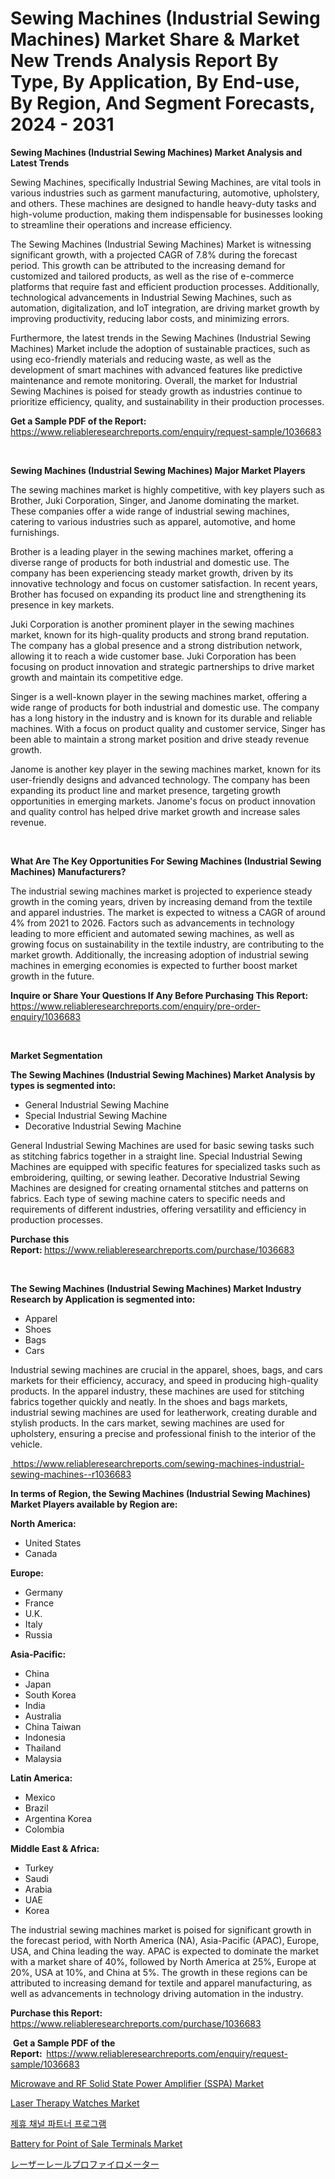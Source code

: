 <p><h1>Sewing Machines (Industrial Sewing Machines) Market Share & Market New Trends Analysis Report By Type, By Application, By End-use, By Region, And Segment Forecasts, 2024 - 2031</h1></p><p><strong>Sewing Machines (Industrial Sewing Machines) Market Analysis and Latest Trends</strong></p>
<p><p>Sewing Machines, specifically Industrial Sewing Machines, are vital tools in various industries such as garment manufacturing, automotive, upholstery, and others. These machines are designed to handle heavy-duty tasks and high-volume production, making them indispensable for businesses looking to streamline their operations and increase efficiency.</p><p>The Sewing Machines (Industrial Sewing Machines) Market is witnessing significant growth, with a projected CAGR of 7.8% during the forecast period. This growth can be attributed to the increasing demand for customized and tailored products, as well as the rise of e-commerce platforms that require fast and efficient production processes. Additionally, technological advancements in Industrial Sewing Machines, such as automation, digitalization, and IoT integration, are driving market growth by improving productivity, reducing labor costs, and minimizing errors.</p><p>Furthermore, the latest trends in the Sewing Machines (Industrial Sewing Machines) Market include the adoption of sustainable practices, such as using eco-friendly materials and reducing waste, as well as the development of smart machines with advanced features like predictive maintenance and remote monitoring. Overall, the market for Industrial Sewing Machines is poised for steady growth as industries continue to prioritize efficiency, quality, and sustainability in their production processes.</p></p>
<p><strong>Get a Sample PDF of the Report:&nbsp;</strong> <a href="https://www.reliableresearchreports.com/enquiry/request-sample/1036683">https://www.reliableresearchreports.com/enquiry/request-sample/1036683</a></p>
<p>&nbsp;</p>
<p><strong>Sewing Machines (Industrial Sewing Machines) Major Market Players</strong></p>
<p><p>The sewing machines market is highly competitive, with key players such as Brother, Juki Corporation, Singer, and Janome dominating the market. These companies offer a wide range of industrial sewing machines, catering to various industries such as apparel, automotive, and home furnishings.</p><p>Brother is a leading player in the sewing machines market, offering a diverse range of products for both industrial and domestic use. The company has been experiencing steady market growth, driven by its innovative technology and focus on customer satisfaction. In recent years, Brother has focused on expanding its product line and strengthening its presence in key markets.</p><p>Juki Corporation is another prominent player in the sewing machines market, known for its high-quality products and strong brand reputation. The company has a global presence and a strong distribution network, allowing it to reach a wide customer base. Juki Corporation has been focusing on product innovation and strategic partnerships to drive market growth and maintain its competitive edge.</p><p>Singer is a well-known player in the sewing machines market, offering a wide range of products for both industrial and domestic use. The company has a long history in the industry and is known for its durable and reliable machines. With a focus on product quality and customer service, Singer has been able to maintain a strong market position and drive steady revenue growth.</p><p>Janome is another key player in the sewing machines market, known for its user-friendly designs and advanced technology. The company has been expanding its product line and market presence, targeting growth opportunities in emerging markets. Janome's focus on product innovation and quality control has helped drive market growth and increase sales revenue.</p></p>
<p>&nbsp;</p>
<p><strong>What Are The Key Opportunities For Sewing Machines (Industrial Sewing Machines) Manufacturers?</strong></p>
<p><p>The industrial sewing machines market is projected to experience steady growth in the coming years, driven by increasing demand from the textile and apparel industries. The market is expected to witness a CAGR of around 4% from 2021 to 2026. Factors such as advancements in technology leading to more efficient and automated sewing machines, as well as growing focus on sustainability in the textile industry, are contributing to the market growth. Additionally, the increasing adoption of industrial sewing machines in emerging economies is expected to further boost market growth in the future.</p></p>
<p><strong>Inquire or Share Your Questions If Any Before Purchasing This Report:</strong> <a href="https://www.reliableresearchreports.com/enquiry/pre-order-enquiry/1036683">https://www.reliableresearchreports.com/enquiry/pre-order-enquiry/1036683</a></p>
<p>&nbsp;</p>
<p><strong>Market Segmentation</strong></p>
<p><strong>The Sewing Machines (Industrial Sewing Machines) Market Analysis by types is segmented into:</strong></p>
<p><ul><li>General Industrial Sewing Machine</li><li>Special Industrial Sewing Machine</li><li>Decorative Industrial Sewing Machine</li></ul></p>
<p><p>General Industrial Sewing Machines are used for basic sewing tasks such as stitching fabrics together in a straight line. Special Industrial Sewing Machines are equipped with specific features for specialized tasks such as embroidering, quilting, or sewing leather. Decorative Industrial Sewing Machines are designed for creating ornamental stitches and patterns on fabrics. Each type of sewing machine caters to specific needs and requirements of different industries, offering versatility and efficiency in production processes.</p></p>
<p><strong>Purchase this Report:&nbsp;</strong><a href="https://www.reliableresearchreports.com/purchase/1036683">https://www.reliableresearchreports.com/purchase/1036683</a></p>
<p>&nbsp;</p>
<p><strong>The Sewing Machines (Industrial Sewing Machines) Market Industry Research by Application is segmented into:</strong></p>
<p><ul><li>Apparel</li><li>Shoes</li><li>Bags</li><li>Cars</li></ul></p>
<p><p>Industrial sewing machines are crucial in the apparel, shoes, bags, and cars markets for their efficiency, accuracy, and speed in producing high-quality products. In the apparel industry, these machines are used for stitching fabrics together quickly and neatly. In the shoes and bags markets, industrial sewing machines are used for leatherwork, creating durable and stylish products. In the cars market, sewing machines are used for upholstery, ensuring a precise and professional finish to the interior of the vehicle.</p></p>
<p><a href="https://www.reliableresearchreports.com/sewing-machines-industrial-sewing-machines--r1036683">&nbsp;https://www.reliableresearchreports.com/sewing-machines-industrial-sewing-machines--r1036683</a></p>
<p><strong>In terms of Region, the Sewing Machines (Industrial Sewing Machines) Market Players available by Region are:</strong></p>
<p>
    <p> <strong> North America: </strong>
        <ul>
            <li>United States</li>
            <li>Canada</li>
        </ul>
        </p> 
    <p> <strong> Europe: </strong>
        <ul>
            <li>Germany</li>
            <li>France</li>
            <li>U.K.</li>
            <li>Italy</li>
            <li>Russia</li>
        </ul>
        </p> 
    <p> <strong> Asia-Pacific: </strong>
        <ul>
            <li>China</li>
            <li>Japan</li>
            <li>South Korea</li>
            <li>India</li>
            <li>Australia</li>
            <li>China Taiwan</li>
            <li>Indonesia</li>
            <li>Thailand</li>
            <li>Malaysia</li>
        </ul>
        </p> 
    <p> <strong> Latin America: </strong>
        <ul>
            <li>Mexico</li>
            <li>Brazil</li>
            <li>Argentina Korea</li>
            <li>Colombia</li>
        </ul>
        </p> 
    <p> <strong> Middle East & Africa: </strong>
        <ul>
            <li>Turkey</li>
            <li>Saudi</li>
            <li>Arabia</li>
            <li>UAE</li>
            <li>Korea</li>
        </ul>
    </p>
    </p>
<p><p>The industrial sewing machines market is poised for significant growth in the forecast period, with North America (NA), Asia-Pacific (APAC), Europe, USA, and China leading the way. APAC is expected to dominate the market with a market share of 40%, followed by North America at 25%, Europe at 20%, USA at 10%, and China at 5%. The growth in these regions can be attributed to increasing demand for textile and apparel manufacturing, as well as advancements in technology driving automation in the industry.</p></p>
<p><strong>Purchase this Report: </strong><a href="https://www.reliableresearchreports.com/purchase/1036683">https://www.reliableresearchreports.com/purchase/1036683</a></p>
<p>&nbsp;<strong>Get a Sample PDF of the Report:&nbsp;&nbsp;</strong><a href="https://www.reliableresearchreports.com/enquiry/request-sample/1036683">https://www.reliableresearchreports.com/enquiry/request-sample/1036683</a></p>
<p><strong></strong></p>
<p><p><a href="https://github.com/barbarakss89/Market-Research-Report-List-1/blob/main/microwave-and-rf-solid-state-power-amplifier-sspa-market.md">Microwave and RF Solid State Power Amplifier (SSPA) Market</a></p><p><a href="https://issuu.com/reportprime-2/docs/laser-therapy-watches-market-size-2030.pptx">Laser Therapy Watches Market</a></p><p><a href="https://github.com/DavidRobb19/Market-Research-Report-List-1/blob/main/537036480860.md">제휴 채널 파트너 프로그램</a></p><p><a href="https://github.com/nicholepatriciadoylenwnrjr0/Market-Research-Report-List-2/blob/main/battery-for-point-of-sale-terminals-market.md">Battery for Point of Sale Terminals Market</a></p><p><a href="https://github.com/KenyonJohns/Market-Research-Report-List-1/blob/main/718289087983.md">レーザーレールプロファイロメーター</a></p></p>